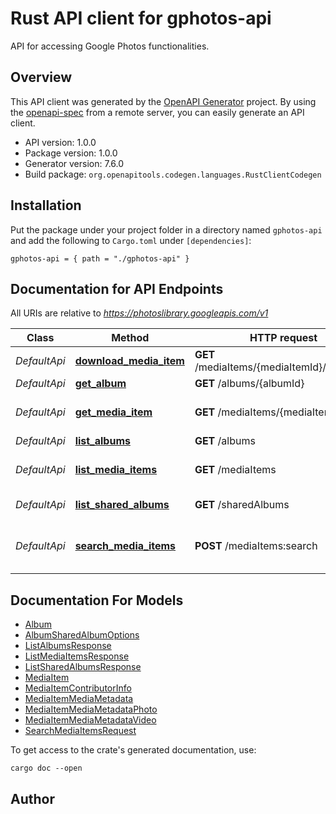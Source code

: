 # Rust API client for gphotos-api

API for accessing Google Photos functionalities.


## Overview

This API client was generated by the [OpenAPI Generator](https://openapi-generator.tech) project.  By using the [openapi-spec](https://openapis.org) from a remote server, you can easily generate an API client.

- API version: 1.0.0
- Package version: 1.0.0
- Generator version: 7.6.0
- Build package: `org.openapitools.codegen.languages.RustClientCodegen`

## Installation

Put the package under your project folder in a directory named `gphotos-api` and add the following to `Cargo.toml` under `[dependencies]`:

```
gphotos-api = { path = "./gphotos-api" }
```

## Documentation for API Endpoints

All URIs are relative to *https://photoslibrary.googleapis.com/v1*

Class | Method | HTTP request | Description
------------ | ------------- | ------------- | -------------
*DefaultApi* | [**download_media_item**](docs/DefaultApi.md#download_media_item) | **GET** /mediaItems/{mediaItemId}/download | Download media item
*DefaultApi* | [**get_album**](docs/DefaultApi.md#get_album) | **GET** /albums/{albumId} | Get album
*DefaultApi* | [**get_media_item**](docs/DefaultApi.md#get_media_item) | **GET** /mediaItems/{mediaItemId} | Get media item metadata
*DefaultApi* | [**list_albums**](docs/DefaultApi.md#list_albums) | **GET** /albums | List albums
*DefaultApi* | [**list_media_items**](docs/DefaultApi.md#list_media_items) | **GET** /mediaItems | List all media items
*DefaultApi* | [**list_shared_albums**](docs/DefaultApi.md#list_shared_albums) | **GET** /sharedAlbums | List shared albums
*DefaultApi* | [**search_media_items**](docs/DefaultApi.md#search_media_items) | **POST** /mediaItems:search | Search media items by album ID


## Documentation For Models

 - [Album](docs/Album.md)
 - [AlbumSharedAlbumOptions](docs/AlbumSharedAlbumOptions.md)
 - [ListAlbumsResponse](docs/ListAlbumsResponse.md)
 - [ListMediaItemsResponse](docs/ListMediaItemsResponse.md)
 - [ListSharedAlbumsResponse](docs/ListSharedAlbumsResponse.md)
 - [MediaItem](docs/MediaItem.md)
 - [MediaItemContributorInfo](docs/MediaItemContributorInfo.md)
 - [MediaItemMediaMetadata](docs/MediaItemMediaMetadata.md)
 - [MediaItemMediaMetadataPhoto](docs/MediaItemMediaMetadataPhoto.md)
 - [MediaItemMediaMetadataVideo](docs/MediaItemMediaMetadataVideo.md)
 - [SearchMediaItemsRequest](docs/SearchMediaItemsRequest.md)


To get access to the crate's generated documentation, use:

```
cargo doc --open
```

## Author




